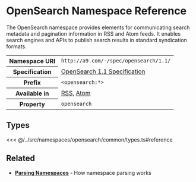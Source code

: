 # OpenSearch Namespace Reference

The OpenSearch namespace provides elements for communicating search metadata and pagination information in RSS and Atom feeds. It enables search engines and APIs to publish search results in standard syndication formats.

<table>
  <tbody>
    <tr>
      <th>Namespace URI</th>
      <td><code>http://a9.com/-/spec/opensearch/1.1/</code></td>
    </tr>
    <tr>
      <th>Specification</th>
      <td><a href="https://github.com/dewitt/opensearch/blob/master/opensearch-1-1-draft-6.md" target="_blank">OpenSearch 1.1 Specification</a></td>
    </tr>
    <tr>
      <th>Prefix</th>
      <td><code>&lt;opensearch:*&gt;</code></td>
    </tr>
    <tr>
      <th>Available in</th>
      <td><a href="/reference/feeds/rss">RSS</a>, <a href="/reference/feeds/atom">Atom</a></td>
    </tr>
    <tr>
      <th>Property</th>
      <td><code>opensearch</code></td>
    </tr>
  </tbody>
</table>

## Types

<<< @/../src/namespaces/opensearch/common/types.ts#reference

## Related

- **[Parsing Namespaces](/parsing/namespaces)** - How namespace parsing works
